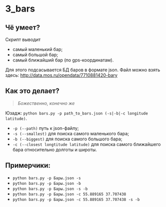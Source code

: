 # 3_bars

## Чё умеет?
Скрипт выводит
- самый маленький бар;
- самый большой бар;
- самый ближайший бар (по gps-координатам).

Для этого подсасывается БД баров в формате json.
Файл можно взять здесь: http://data.mos.ru/opendata/7710881420-bary

## Как это делает?
>*Божественно, конечно же*

Юзадж: `python bars.py -p path_to_bars.json (-s|-b|-c longitude latitude)`.
- `-p (--path)` путь к json-файлу;
- `-s (--smallest)` для поиска самого маленького бара;
- `-b (--biggest)` для поиска самого большого бара;
- `-c (--closest longtitude latitude)` для поиска самого ближайшего бара относительно долготы и широты.


## Примерчики:
- `python bars.py -p Бары.json -s`
- `python bars.py -p Бары.json -b`
- `python bars.py -p Бары.json -s -b`
- `python bars.py -p Бары.json -c 55.889165 37.707438`
- `python bars.py -p Бары.json -c 55.889165 37.707438 -s -b`
